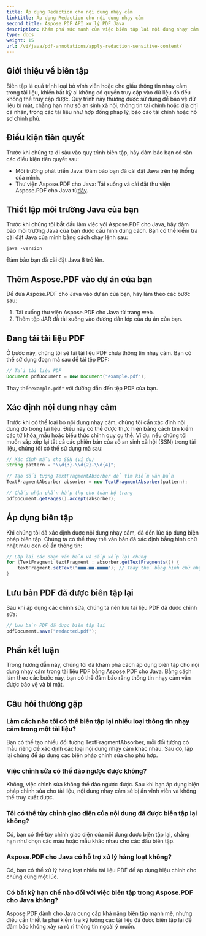```yaml
---
title: Áp dụng Redaction cho nội dung nhạy cảm
linktitle: Áp dụng Redaction cho nội dung nhạy cảm
second_title: Aspose.PDF API xử lý PDF Java
description: Khám phá sức mạnh của việc biên tập lại nội dung nhạy cảm trong tệp PDF bằng Aspose.PDF cho Java.
type: docs
weight: 15
url: /vi/java/pdf-annotations/apply-redaction-sensitive-content/
---
```


## Giới thiệu về biên tập

Biên tập là quá trình loại bỏ vĩnh viễn hoặc che giấu thông tin nhạy cảm trong tài liệu, khiến bất kỳ ai không có quyền truy cập vào dữ liệu đó đều không thể truy cập được. Quy trình này thường được sử dụng để bảo vệ dữ liệu bí mật, chẳng hạn như số an sinh xã hội, thông tin tài chính hoặc địa chỉ cá nhân, trong các tài liệu như hợp đồng pháp lý, báo cáo tài chính hoặc hồ sơ chính phủ.

## Điều kiện tiên quyết

Trước khi chúng ta đi sâu vào quy trình biên tập, hãy đảm bảo bạn có sẵn các điều kiện tiên quyết sau:

- Môi trường phát triển Java: Đảm bảo bạn đã cài đặt Java trên hệ thống của mình.
-  Thư viện Aspose.PDF cho Java: Tải xuống và cài đặt thư viện Aspose.PDF cho Java từ[đây](https://releases.aspose.com/pdf/java/).


## Thiết lập môi trường Java của bạn

Trước khi chúng tôi bắt đầu làm việc với Aspose.PDF cho Java, hãy đảm bảo môi trường Java của bạn được cấu hình đúng cách. Bạn có thể kiểm tra cài đặt Java của mình bằng cách chạy lệnh sau:

```java -version```

Đảm bảo bạn đã cài đặt Java 8 trở lên.

## Thêm Aspose.PDF vào dự án của bạn

Để đưa Aspose.PDF cho Java vào dự án của bạn, hãy làm theo các bước sau:

1. Tải xuống thư viện Aspose.PDF cho Java từ trang web.
2. Thêm tệp JAR đã tải xuống vào đường dẫn lớp của dự án của bạn.

## Đang tải tài liệu PDF

Ở bước này, chúng tôi sẽ tải tài liệu PDF chứa thông tin nhạy cảm. Bạn có thể sử dụng đoạn mã sau để tải tệp PDF:

```java
// Tải tài liệu PDF
Document pdfDocument = new Document("example.pdf");
```

 Thay thế`"example.pdf"` với đường dẫn đến tệp PDF của bạn.

## Xác định nội dung nhạy cảm

Trước khi có thể loại bỏ nội dung nhạy cảm, chúng tôi cần xác định nội dung đó trong tài liệu. Điều này có thể được thực hiện bằng cách tìm kiếm các từ khóa, mẫu hoặc biểu thức chính quy cụ thể. Ví dụ: nếu chúng tôi muốn sắp xếp lại tất cả các phiên bản của số an sinh xã hội (SSN) trong tài liệu, chúng tôi có thể sử dụng mã sau:

```java
// Xác định mẫu cho SSN (ví dụ)
String pattern = "\\d{3}-\\d{2}-\\d{4}";

// Tạo đối tượng TextFragmentAbsorber để tìm kiếm văn bản
TextFragmentAbsorber absorber = new TextFragmentAbsorber(pattern);

// Chấp nhận phần hấp thụ cho toàn bộ trang
pdfDocument.getPages().accept(absorber);
```

## Áp dụng biên tập

Khi chúng tôi đã xác định được nội dung nhạy cảm, đã đến lúc áp dụng biện pháp biên tập. Chúng ta có thể thay thế văn bản đã xác định bằng hình chữ nhật màu đen để ẩn thông tin:

```java
// Lặp lại các đoạn văn bản và sắp xếp lại chúng
for (TextFragment textFragment : absorber.getTextFragments()) {
    textFragment.setText("■■■-■■-■■■■"); // Thay thế bằng hình chữ nhật màu đen
}
```

## Lưu bản PDF đã được biên tập lại

Sau khi áp dụng các chỉnh sửa, chúng ta nên lưu tài liệu PDF đã được chỉnh sửa:

```java
// Lưu bản PDF đã được biên tập lại
pdfDocument.save("redacted.pdf");
```

## Phần kết luận

Trong hướng dẫn này, chúng tôi đã khám phá cách áp dụng biên tập cho nội dung nhạy cảm trong tài liệu PDF bằng Aspose.PDF cho Java. Bằng cách làm theo các bước này, bạn có thể đảm bảo rằng thông tin nhạy cảm vẫn được bảo vệ và bí mật.

## Câu hỏi thường gặp

### Làm cách nào tôi có thể biên tập lại nhiều loại thông tin nhạy cảm trong một tài liệu?

Bạn có thể tạo nhiều đối tượng TextFragmentAbsorber, mỗi đối tượng có mẫu riêng để xác định các loại nội dung nhạy cảm khác nhau. Sau đó, lặp lại chúng để áp dụng các biện pháp chỉnh sửa cho phù hợp.

### Việc chỉnh sửa có thể đảo ngược được không?

Không, việc chỉnh sửa không thể đảo ngược được. Sau khi bạn áp dụng biện pháp chỉnh sửa cho tài liệu, nội dung nhạy cảm sẽ bị ẩn vĩnh viễn và không thể truy xuất được.

### Tôi có thể tùy chỉnh giao diện của nội dung đã được biên tập lại không?

Có, bạn có thể tùy chỉnh giao diện của nội dung được biên tập lại, chẳng hạn như chọn các màu hoặc mẫu khác nhau cho các dấu biên tập.

### Aspose.PDF cho Java có hỗ trợ xử lý hàng loạt không?

Có, bạn có thể xử lý hàng loạt nhiều tài liệu PDF để áp dụng hiệu chỉnh cho chúng cùng một lúc.

### Có bất kỳ hạn chế nào đối với việc biên tập trong Aspose.PDF cho Java không?

Aspose.PDF dành cho Java cung cấp khả năng biên tập mạnh mẽ, nhưng điều cần thiết là phải kiểm tra kỹ lưỡng các tài liệu đã được biên tập lại để đảm bảo không xảy ra rò rỉ thông tin ngoài ý muốn.
